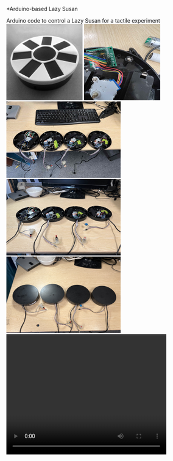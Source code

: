 
*Arduino-based Lazy Susan


<p align="left">
Arduino code to control a Lazy Susan for a tactile experiment
 <br>
 
 <img width="200" height="200" src="IMG_2246.jpeg">
  


  <img width="200" height="200" src="IMG_0763.jpeg">
   <br> <img width="300" height="200" src="IMG_0819.jpeg">
    <img width="300" height="200" src="IMG_0824.jpeg">
    <img width="300" height="200" src="IMG_0825.jpeg">
 
  <br>
  
 <video controls="controls" width="420" height="315" name="Video Name">
  <source src="./IMG_0762.MOV">
</video>
 
 
  <br>
  <object data="http://www.youtube.com/embed/Hrc2zLRdNaU"
  width="420" height="315"></object>
 
</p>

